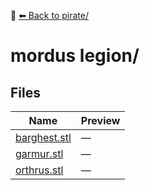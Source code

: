 📁 [⬅ Back to pirate/](../README.md)

# mordus legion/

## Files

| Name | Preview |
|------|---------|
| [barghest.stl](./barghest.stl) | — |
| [garmur.stl](./garmur.stl) | — |
| [orthrus.stl](./orthrus.stl) | — |
